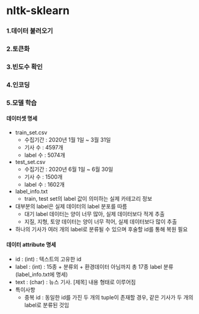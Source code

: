 # nltk-sklearn

### 1.데이터 불러오기
### 2.토큰화
### 3.빈도수 확인
### 4.인코딩
### 5.모델 학습
 
 
#### 데이터셋 명세

- train_set.csv
  - 수집기간 : 2020년 1월 1일 ~ 3월 31일
  - 기사 수 : 4597개
  - label 수 : 5074개
- test_set.csv
  - 수집기간 : 2020년 6월 1일 ~ 6월 30일
  - 기사 수 : 1500개
  - label 수 : 1602개
- label_info.txt
  - train, test set의 label 값이 의미하는 실제 카테고리 정보
- 대부분의 label은 실제 데이터의 label 분포를 따름
   - 대기 label 데이터는 양이 너무 많아, 실제 데이터보다 적게 추출
   - 지질, 지형, 토양 데이터는 양이 너무 적어, 실제 데이터보다 많이 추출
- 하나의 기사가 여러 개의 label로 분류될 수 있으며 후술할 id를 통해 복원 필요

#### 데이터 attribute 명세

- id : (int) : 텍스트의 고유한 id
- label : (int) : 15종 + 분류외 + 환경데이터 아님까지 총 17종 label 분류(label_info.txt에 명세)
- text : (char) : 뉴스 기사. [제목] 내용 형태로 이루어짐
- 특이사항
  - 중복 id : 동일한 id를 가진 두 개의 tuple이 존재할 경우, 같은 기사가 두 개의 label로 분류된 것임

